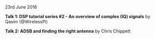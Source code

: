 23rd June 2016

**Talk 1: DSP tutorial series #2 - An overview of complex (IQ) signals** by Qasim (@WirelessPi)

**Talk 2: ADSB and finding the right antenna** by Chris Chippett
